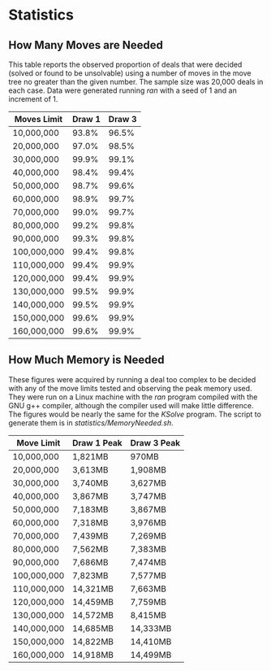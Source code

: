 # Statistics
## How Many Moves are Needed
This table reports the observed proportion of deals that were decided (solved or found to be unsolvable)
using a number of moves in the move tree no greater than the given number.
The sample size was 20,000 deals in each case. Data were generated running _ran_ with a 
seed of 1 and an increment of 1.

Moves Limit|Draw 1 |Draw 3
-----------|-------|------
 10,000,000|93.8%|96.5%
 20,000,000|97.0%|98.5%
 30,000,000|99.9%|99.1%
 40,000,000|98.4%|99.4%
 50,000,000|98.7%|99.6%
 60,000,000|98.9%|99.7%
 70,000,000|99.0%|99.7%
 80,000,000|99.2%|99.8%
 90,000,000|99.3%|99.8%
 100,000,000|99.4%|99.8%
 110,000,000|99.4%|99.9%
 120,000,000|99.4%|99.9%
 130,000,000|99.5%|99.9%
 140,000,000|99.5%|99.9%
 150,000,000|99.6%|99.9%
 160,000,000|99.6%|99.9%
 ## How Much Memory is Needed
 These figures were acquired by running a deal too complex to be decided with any of the 
 move limits tested and observing the peak memory used.  They were run on a Linux machine
 with the _ran_ program compiled with the GNU g++ compiler, although the compiler used 
 will make little difference. The figures would be nearly the same for the _KSolve_ program. The script to generate them is
 in _statistics/MemoryNeeded.sh_.

Move Limit|Draw 1 Peak|Draw 3 Peak
-----------|------|--------
10,000,000|1,821MB|970MB
20,000,000|3,613MB|1,908MB
30,000,000|3,740MB|3,627MB
40,000,000|3,867MB|3,747MB
50,000,000|7,183MB|3,867MB
60,000,000|7,318MB|3,976MB
70,000,000|7,439MB|7,269MB
80,000,000|7,562MB|7,383MB
90,000,000|7,686MB|7,474MB
100,000,000|7,823MB|7,577MB
110,000,000|14,321MB|7,663MB
120,000,000|14,459MB|7,759MB
130,000,000|14,572MB|8,415MB
140,000,000|14,685MB|14,333MB
150,000,000|14,822MB|14,410MB
160,000,000|14,918MB|14,499MB


